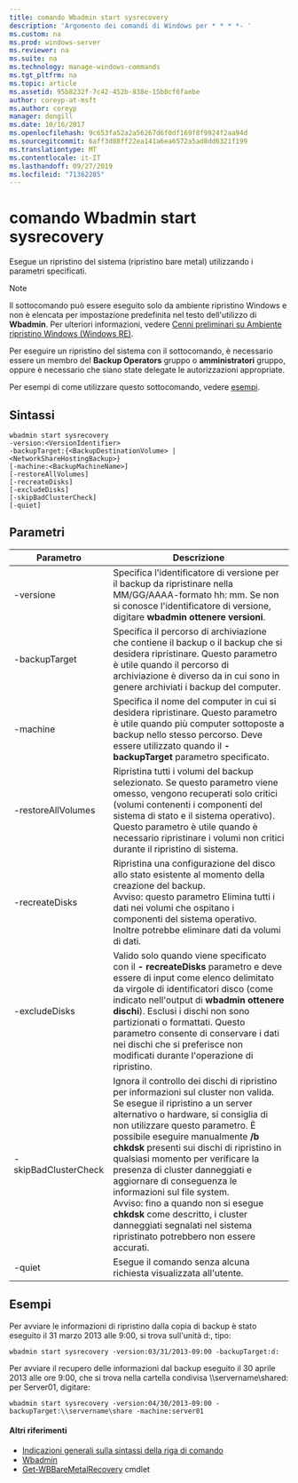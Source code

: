 ```yaml
---
title: comando Wbadmin start sysrecovery
description: 'Argomento dei comandi di Windows per * * * *- '
ms.custom: na
ms.prod: windows-server
ms.reviewer: na
ms.suite: na
ms.technology: manage-windows-commands
ms.tgt_pltfrm: na
ms.topic: article
ms.assetid: 95b8232f-7c42-452b-838e-15b0cf6faebe
author: coreyp-at-msft
ms.author: coreyp
manager: dongill
ms.date: 10/16/2017
ms.openlocfilehash: 9c653fa52a2a56267d6f0df169f8f9924f2aa94d
ms.sourcegitcommit: 6aff3d88ff22ea141a6ea6572a5ad8dd6321f199
ms.translationtype: MT
ms.contentlocale: it-IT
ms.lasthandoff: 09/27/2019
ms.locfileid: "71362285"
---
```

# <a name="wbadmin-start-sysrecovery"></a>comando Wbadmin start sysrecovery



Esegue un ripristino del sistema (ripristino bare metal) utilizzando i parametri specificati.

> [!NOTE]
> Il sottocomando può essere eseguito solo da ambiente ripristino Windows e non è elencata per impostazione predefinita nel testo dell'utilizzo di **Wbadmin**. Per ulteriori informazioni, vedere [Cenni preliminari su Ambiente ripristino Windows (Windows RE)](https://technet.microsoft.com/library/hh825173.aspx).

Per eseguire un ripristino del sistema con il sottocomando, è necessario essere un membro del **Backup Operators** gruppo o **amministratori** gruppo, oppure è necessario che siano state delegate le autorizzazioni appropriate.

Per esempi di come utilizzare questo sottocomando, vedere [esempi](#BKMK_examples).

## <a name="syntax"></a>Sintassi

```
wbadmin start sysrecovery
-version:<VersionIdentifier>
-backupTarget:{<BackupDestinationVolume> | <NetworkShareHostingBackup>}
[-machine:<BackupMachineName>]
[-restoreAllVolumes]
[-recreateDisks]
[-excludeDisks]
[-skipBadClusterCheck]
[-quiet]
```

## <a name="parameters"></a>Parametri

|Parametro|Descrizione|
|---------|-----------|
|-versione|Specifica l'identificatore di versione per il backup da ripristinare nella MM/GG/AAAA-formato hh: mm. Se non si conosce l'identificatore di versione, digitare **wbadmin ottenere versioni**.|
|-backupTarget|Specifica il percorso di archiviazione che contiene il backup o il backup che si desidera ripristinare. Questo parametro è utile quando il percorso di archiviazione è diverso da in cui sono in genere archiviati i backup del computer.|
|-machine|Specifica il nome del computer in cui si desidera ripristinare. Questo parametro è utile quando più computer sottoposte a backup nello stesso percorso. Deve essere utilizzato quando il **- backupTarget** parametro specificato.|
|-restoreAllVolumes|Ripristina tutti i volumi del backup selezionato. Se questo parametro viene omesso, vengono recuperati solo critici (volumi contenenti i componenti del sistema di stato e il sistema operativo). Questo parametro è utile quando è necessario ripristinare i volumi non critici durante il ripristino di sistema.|
|-recreateDisks|Ripristina una configurazione del disco allo stato esistente al momento della creazione del backup.</br>Avviso: questo parametro Elimina tutti i dati nei volumi che ospitano i componenti del sistema operativo. Inoltre potrebbe eliminare dati da volumi di dati.|
|-excludeDisks|Valido solo quando viene specificato con il **- recreateDisks** parametro e deve essere di input come elenco delimitato da virgole di identificatori disco (come indicato nell'output di **wbadmin ottenere dischi**). Esclusi i dischi non sono partizionati o formattati. Questo parametro consente di conservare i dati nei dischi che si preferisce non modificati durante l'operazione di ripristino.|
|-skipBadClusterCheck|Ignora il controllo dei dischi di ripristino per informazioni sul cluster non valida. Se esegue il ripristino a un server alternativo o hardware, si consiglia di non utilizzare questo parametro. È possibile eseguire manualmente **/b chkdsk** presenti sui dischi di ripristino in qualsiasi momento per verificare la presenza di cluster danneggiati e aggiornare di conseguenza le informazioni sul file system.</br>Avviso: fino a quando non si esegue **chkdsk** come descritto, i cluster danneggiati segnalati nel sistema ripristinato potrebbero non essere accurati.|
|-quiet|Esegue il comando senza alcuna richiesta visualizzata all'utente.|

## <a name="BKMK_examples"></a>Esempi

Per avviare le informazioni di ripristino dalla copia di backup è stato eseguito il 31 marzo 2013 alle 9:00, si trova sull'unità d:, tipo:
```
wbadmin start sysrecovery -version:03/31/2013-09:00 -backupTarget:d:
```
Per avviare il recupero delle informazioni dal backup eseguito il 30 aprile 2013 alle ore 9:00, che si trova nella cartella condivisa \\\\servername\shared: per Server01, digitare:
```
wbadmin start sysrecovery -version:04/30/2013-09:00 -backupTarget:\\servername\share -machine:server01
```

#### <a name="additional-references"></a>Altri riferimenti

-   [Indicazioni generali sulla sintassi della riga di comando](command-line-syntax-key.md)
-   [Wbadmin](wbadmin.md)
-   [Get-WBBareMetalRecovery](https://technet.microsoft.com/library/jj902461.aspx) cmdlet